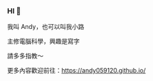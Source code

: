 ### HI 👋
我叫 Andy，也可以叫我小路

主修電腦科學，興趣是寫字

請多多指教～

更多內容歡迎前往：https://andy059120.github.io/

<!--
**andy059120/andy059120** is a ✨ _special_ ✨ repository because its `README.md` (this file) appears on your GitHub profile.

Here are some ideas to get you started:

- 🔭 I’m currently working on ...
- 🌱 I’m currently learning ...
- 👯 I’m looking to collaborate on ...
- 🤔 I’m looking for help with ...
- 💬 Ask me about ...
- 📫 How to reach me: ...
- 😄 Pronouns: ...
- ⚡ Fun fact: ...
-->

